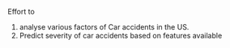 Effort to 
1. analyse various factors of Car accidents in the US. 
2. Predict severity of car accidents based on features available